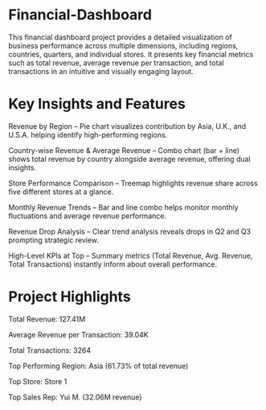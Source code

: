 # Financial-Dashboard

This financial dashboard project provides a detailed visualization of business performance across multiple dimensions, including regions, countries, quarters, and individual stores. It presents key financial metrics such as total revenue, average revenue per transaction, and total transactions in an intuitive and visually engaging layout.

# Key Insights and Features

Revenue by Region – Pie chart visualizes contribution by Asia, U.K., and U.S.A. helping identify high-performing regions.

Country-wise Revenue & Average Revenue – Combo chart (bar + line) shows total revenue by country alongside average revenue, offering dual insights.

Store Performance Comparison – Treemap highlights revenue share across five different stores at a glance.

Monthly Revenue Trends – Bar and line combo helps monitor monthly fluctuations and average revenue performance.

Revenue Drop Analysis – Clear trend analysis reveals drops in Q2 and Q3 prompting strategic review.

High-Level KPIs at Top – Summary metrics (Total Revenue, Avg. Revenue, Total Transactions) instantly inform about overall performance.

# Project Highlights

Total Revenue: 127.41M

Average Revenue per Transaction: 39.04K

Total Transactions: 3264

Top Performing Region: Asia (61.73% of total revenue)

Top Store: Store 1

Top Sales Rep: Yui M. (32.06M revenue)
